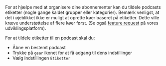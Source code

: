 For at hjælpe med at organisere dine abonnementer kan du tildele podcasts
etiketter (nogle gange kaldet grupper eller kategorier). Bemærk venligst, at det
i øjeblikket ikke er muligt at oprette køer baseret på etiketter. Dette ville
kræve understøttelse af flere køer først. (Se også [feature
request](https://github.com/AntennaPod/AntennaPod/issues/2648) på vores
udviklingsplatform).

For at tildele etiketter til en podcast skal du:

- Åbne en bestemt podcast
- Trykke på `gear` ikonet for at få adgang til dens indstillinger
- Vælg indstillingen `Etiketter`
